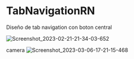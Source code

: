 # TabNavigationRN
Diseño de tab navigation con boton central

![Screenshot_2023-02-21-21-34-03-652](https://user-images.githubusercontent.com/56703703/220490655-36c16fb9-304f-4603-99f0-73c845a1d32f.jpg)

camera
![Screenshot_2023-03-06-17-21-15-468](https://user-images.githubusercontent.com/56703703/223222798-b9a72b0b-d21f-4f7e-bfa0-dd6d5da44ed0.jpg)
